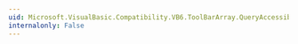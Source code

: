 ```yaml
---
uid: Microsoft.VisualBasic.Compatibility.VB6.ToolBarArray.QueryAccessibilityHelp
internalonly: False
---
```


